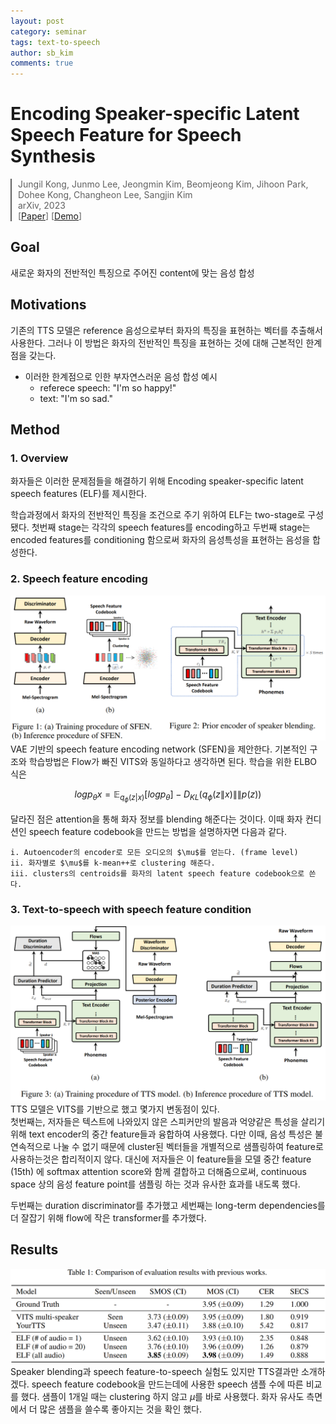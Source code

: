 ```yaml
---
layout: post
category: seminar
tags: text-to-speech
author: sb_kim
comments: true
---
```


# Encoding Speaker-specific Latent Speech Feature for Speech Synthesis
<blockquote style="border-left: 2px solid; padding-left: 10px; margin-left: 0;">
Jungil Kong, Junmo Lee, Jeongmin Kim, Beomjeong Kim, Jihoon Park, Dohee Kong, Changheon Lee, Sangjin Kim <br>
arXiv, 2023 <br>
[<a href="https://arxiv.org/pdf/2311.11745.pdf">Paper</a>] [<a href="https://speechelf.github.io/elf-demo/">Demo</a>]<br>
</blockquote>

## Goal
새로운 화자의 전반적인 특징으로 주어진 content에 맞는 음성 합성

## Motivations
기존의 TTS 모델은 reference 음성으로부터 화자의 특징을 표현하는 벡터를 추출해서 사용한다.
그러나 이 방법은 화자의 전반적인 특징을 표현하는 것에 대해 근본적인 한계점을 갖는다.
- 이러한 한계점으로 인한 부자연스러운 음성 합성 예시
  - referece speech: "I'm so happy!"  
  - text: "I'm so sad."

## Method
### 1. Overview
화자들은 이러한 문제점들을 해결하기 위해 Encoding speaker-specific latent speech features (ELF)를 제시한다.

[//]: # (- Encoding various speech features from speakers' speech into a dense and continuous distribution)

[//]: # (- Clustering these speech features to  obtain discretized representative points)

[//]: # (- Design a module to fuse the discretized speech feature into a hidden representation of the content trough attention)

[//]: # (  - 이것은 speech feature space를 학습할 뿐만 아니라 주어진 content를 자연스럽게 표현하도록 features들이 융합되도록 한다.)
  
학습과정에서 화자의 전반적인 특징을 조건으로 주기 위하여 ELF는 two-stage로 구성됐다.
첫번째 stage는 각각의 speech features를 encoding하고 
두번째 stage는 encoded features를 conditioning 함으로써 화자의 음성특성을 표현하는 음성을 합성한다.

### 2. Speech feature encoding
![img.png](./images/elf1.png)
VAE 기반의 speech feature encoding network (SFEN)을 제안한다.
기본적인 구조와 학습방법은 Flow가 빠진 VITS와 동일하다고 생각하면 된다.
학습을 위한 ELBO 식은 

$$ 
logp_{\theta}x = \mathbb{E}_{q_{\phi}(z|x)}[logp_{\theta}] - D_{KL}(q_{\phi}(z\|x)\|\|p(z)) 
$$

달라진 점은 attention을 통해 화자 정보를 blending 해준다는 것이다.
이때 화자 컨디션인 speech feature codebook을 만드는 방법을 설명하자면 다음과 같다.

    i. Autoencoder의 encoder로 모든 오디오의 $\mu$를 얻는다. (frame level)
    ii. 화자별로 $\mu$를 k-mean++로 clustering 해준다.
    iii. clusters의 centroids를 화자의 latent speech feature codebook으로 쓴다.

### 3. Text-to-speech with speech feature condition
![img.png](./images/elf2.png)
TTS 모델은 VITS를 기반으로 했고 몇가지 변동점이 있다.  
첫번째는, 저자들은 텍스트에 나와있지 않은 스피커만의 발음과 억양같은 특성을 살리기 위해 text encoder의 중간 feature들과 융합하여 사용했다.
다만 이때, 음성 특성은 불연속적으로 나눌 수 없기 때문에 cluster된 벡터들을 개별적으로 샘플링하여 feature로 사용하는것은 합리적이지 않다.
대신에 저자들은 이 feature들을 모델 중간 feature (15th) 에 softmax attention score와 함께 결합하고 더해줌으로써, 
continuous space 상의 음성 feature point를 샘플링 하는 것과 유사한 효과를 내도록 했다.

두번째는 duration discriminator를 추가했고 세번째는 long-term dependencies를 더 잘잡기 위해 flow에 작은 transformer를 추가했다.

## Results
![img.png](./images/elf3.png)
Speaker blending과 speech feature-to-speech 실험도 있지만 TTS결과만 소개하겠다. 
speech feature codebook을 만드는데에 사용한 speech 샘플 수에 따른 비교를 했다.
샘플이 1개일 때는 clustering 하지 않고 $\mu$를 바로 사용했다.
화자 유사도 측면에서 더 많은 샘플을 쓸수록 좋아지는 것을 확인 했다.
